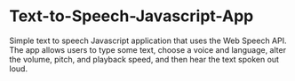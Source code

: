 # Text-to-Speech-Javascript-App
Simple text to speech Javascript application that uses the Web Speech API. The app allows users to type some text, choose a voice and language, alter the volume, pitch, and playback speed, and then hear the text spoken out loud.
